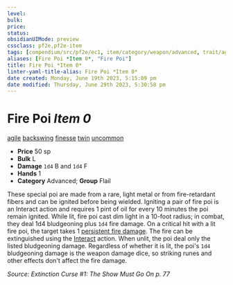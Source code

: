 ```yaml
---
level:
bulk:
price:
status:
obsidianUIMode: preview
cssclass: pf2e,pf2e-item
tags: [compendium/src/pf2e/ec1, item/category/weapon/advanced, trait/agile, trait/backswing, trait/finesse, trait/twin, trait/uncommon]
aliases: [Fire Poi *Item 0*, "Fire Poi"]
title: Fire Poi *Item 0*
linter-yaml-title-alias: Fire Poi *Item 0*
date created: Monday, June 19th 2023, 5:15:09 pm
date modified: Thursday, June 29th 2023, 5:30:58 pm
---
```


# Fire Poi *Item 0*

[agile](rules/traits/agile.md) [backswing](rules/traits/backswing.md) [finesse](rules/traits/finesse.md) [twin](rules/traits/twin.md) [uncommon](rules/traits/uncommon.md)  

- **Price** 50 sp
- **Bulk** L
- **Damage** `1d4` B and `1d4` F
- **Hands** 1
- **Category** Advanced; **Group** Flail

These special poi are made from a rare, light metal or from fire-retardant fibers and can be ignited before being wielded. Igniting a pair of fire poi is an Interact action and requires 1 pint of oil for every 10 minutes the poi remain ignited. While lit, fire poi cast dim light in a 10-foot radius; in combat, they deal 1d4 bludgeoning plus `1d4` fire damage. On a critical hit with a lit fire poi, the target takes 1 [persistent fire damage](rules/conditions.md#Persistent%20Damage). The fire can be extinguished using the [Interact](rules/actions/interact.md) action. When unlit, the poi deal only the listed bludgeoning damage. Regardless of whether it is lit, the poi's `1d4` bludgeoning damage is the weapon damage dice, so striking runes and other effects don't affect the fire damage.

*Source: Extinction Curse #1: The Show Must Go On p. 77*
